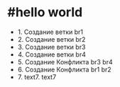 <h1>#hello world</h1>
<ul>
    <li>1. Создание ветки br1</li>
    <li>2. Создание ветки br2</li>
    <li>3. Создание ветки br3</li>
    <li>4. Создание ветки br4</li>
    <li>5. Создание Конфликта br3 br4</li>
    <li>6. Создание Конфликта br1 br2</li>
    <li>7. text7. text7</li>
</ul>